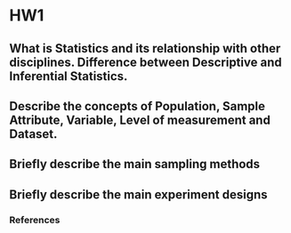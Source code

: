 # HW1

## What is Statistics and its relationship with other disciplines. Difference between Descriptive and Inferential Statistics.


## Describe the concepts of Population, Sample Attribute, Variable, Level of measurement and Dataset.


## Briefly describe the main sampling methods


## Briefly describe the main experiment designs 



### References


